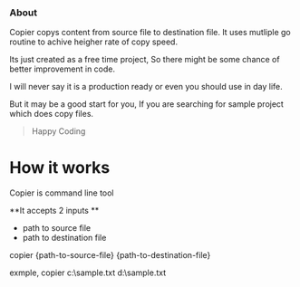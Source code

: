 ### About

Copier copys content from source file to destination file.  It uses mutliple go routine to achive heigher rate of copy speed.

Its just created as a free time project, So there might be some chance of better improvement in code. 

I will never say it is a production ready or even you should use in day life. 

But it may be a good start for you, If you are searching for sample project which does copy files.

> Happy Coding

#  How it works

Copier is command line tool

**It accepts 2 inputs **
- path to source file 
- path to destination file

copier  {path-to-source-file}  {path-to-destination-file}

exmple,
copier  c:\sample.txt   d:\sample.txt

